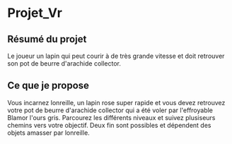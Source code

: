 # Projet_Vr

## Résumé du projet
Le joueur un lapin qui peut courir à de très grande vitesse et doit retrouver son pot de beurre d'arachide collector.

## Ce que je propose
Vous incarnez lonreille, un lapin rose super rapide et vous devez retrouvez votre pot de beurre d'arachide collector qui a été voler par l'effroyable Blamor l'ours gris. Parcourez les différents niveaux et suivez plusiseurs chemins vers votre objectif. Deux fin sont possibles et dépendent des objets amasser par lonreille. 



